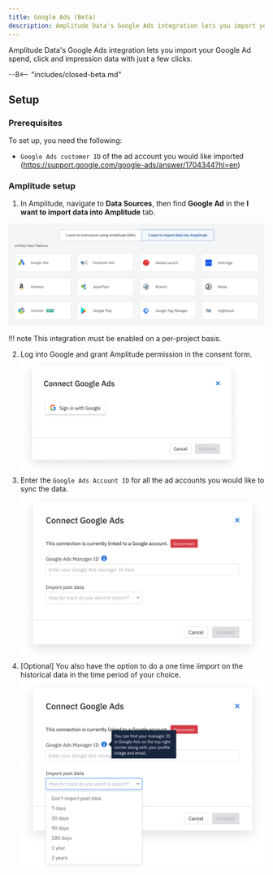 ```yaml
---
title: Google Ads (Beta)
description: Amplitude Data's Google Ads integration lets you import your Google Ad spend, click and impression data with just a few clicks.
---
```


Amplitude Data's Google Ads integration lets you import your Google Ad spend, click and impression data with just a few clicks.

--8<-- "includes/closed-beta.md"

## Setup

### Prerequisites

To set up, you need the following: 

- `Google Ads customer ID` of the ad account you would like imported (https://support.google.com/google-ads/answer/1704344?hl=en)

### Amplitude setup 

1. In Amplitude, navigate to **Data Sources**, then find **Google Ad** in the **I want to import data into Amplitude** tab.

![Google Add Source](../../assets/images/marketing-analytics/add-sources.png)

!!! note 
    This integration must be enabled on a per-project basis.

2. Log into Google and grant Amplitude permission in the consent form.
![Google Login Image](../../assets/images/marketing-analytics/google-login.png)
3. Enter the `Google Ads Account ID` for all the ad accounts you would like to sync the data.
![Google Enter Account ID](../../assets/images/marketing-analytics/google-enter-info.png)
4. [Optional] You also have the option to do a one time iimport on the historical data in the time period of your choice.
![Google Historical Backfill](../../assets/images/marketing-analytics/google-past-data.png)

